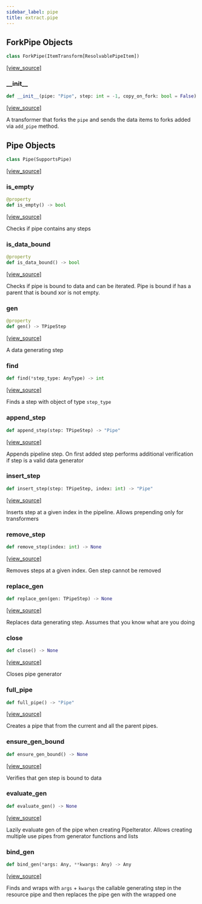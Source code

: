 ```yaml
---
sidebar_label: pipe
title: extract.pipe
---
```


## ForkPipe Objects

```python
class ForkPipe(ItemTransform[ResolvablePipeItem])
```

[[view_source]](https://github.com/dlt-hub/dlt/blob/9857029af018a582dd24da4070562f58bb7e9fc5/dlt/extract/pipe.py#L45)

### \_\_init\_\_

```python
def __init__(pipe: "Pipe", step: int = -1, copy_on_fork: bool = False) -> None
```

[[view_source]](https://github.com/dlt-hub/dlt/blob/9857029af018a582dd24da4070562f58bb7e9fc5/dlt/extract/pipe.py#L48)

A transformer that forks the `pipe` and sends the data items to forks added via `add_pipe` method.

## Pipe Objects

```python
class Pipe(SupportsPipe)
```

[[view_source]](https://github.com/dlt-hub/dlt/blob/9857029af018a582dd24da4070562f58bb7e9fc5/dlt/extract/pipe.py#L73)

### is\_empty

```python
@property
def is_empty() -> bool
```

[[view_source]](https://github.com/dlt-hub/dlt/blob/9857029af018a582dd24da4070562f58bb7e9fc5/dlt/extract/pipe.py#L94)

Checks if pipe contains any steps

### is\_data\_bound

```python
@property
def is_data_bound() -> bool
```

[[view_source]](https://github.com/dlt-hub/dlt/blob/9857029af018a582dd24da4070562f58bb7e9fc5/dlt/extract/pipe.py#L103)

Checks if pipe is bound to data and can be iterated. Pipe is bound if has a parent that is bound xor is not empty.

### gen

```python
@property
def gen() -> TPipeStep
```

[[view_source]](https://github.com/dlt-hub/dlt/blob/9857029af018a582dd24da4070562f58bb7e9fc5/dlt/extract/pipe.py#L111)

A data generating step

### find

```python
def find(*step_type: AnyType) -> int
```

[[view_source]](https://github.com/dlt-hub/dlt/blob/9857029af018a582dd24da4070562f58bb7e9fc5/dlt/extract/pipe.py#L123)

Finds a step with object of type `step_type`

### append\_step

```python
def append_step(step: TPipeStep) -> "Pipe"
```

[[view_source]](https://github.com/dlt-hub/dlt/blob/9857029af018a582dd24da4070562f58bb7e9fc5/dlt/extract/pipe.py#L146)

Appends pipeline step. On first added step performs additional verification if step is a valid data generator

### insert\_step

```python
def insert_step(step: TPipeStep, index: int) -> "Pipe"
```

[[view_source]](https://github.com/dlt-hub/dlt/blob/9857029af018a582dd24da4070562f58bb7e9fc5/dlt/extract/pipe.py#L172)

Inserts step at a given index in the pipeline. Allows prepending only for transformers

### remove\_step

```python
def remove_step(index: int) -> None
```

[[view_source]](https://github.com/dlt-hub/dlt/blob/9857029af018a582dd24da4070562f58bb7e9fc5/dlt/extract/pipe.py#L188)

Removes steps at a given index. Gen step cannot be removed

### replace\_gen

```python
def replace_gen(gen: TPipeStep) -> None
```

[[view_source]](https://github.com/dlt-hub/dlt/blob/9857029af018a582dd24da4070562f58bb7e9fc5/dlt/extract/pipe.py#L199)

Replaces data generating step. Assumes that you know what are you doing

### close

```python
def close() -> None
```

[[view_source]](https://github.com/dlt-hub/dlt/blob/9857029af018a582dd24da4070562f58bb7e9fc5/dlt/extract/pipe.py#L204)

Closes pipe generator

### full\_pipe

```python
def full_pipe() -> "Pipe"
```

[[view_source]](https://github.com/dlt-hub/dlt/blob/9857029af018a582dd24da4070562f58bb7e9fc5/dlt/extract/pipe.py#L213)

Creates a pipe that from the current and all the parent pipes.

### ensure\_gen\_bound

```python
def ensure_gen_bound() -> None
```

[[view_source]](https://github.com/dlt-hub/dlt/blob/9857029af018a582dd24da4070562f58bb7e9fc5/dlt/extract/pipe.py#L233)

Verifies that gen step is bound to data

### evaluate\_gen

```python
def evaluate_gen() -> None
```

[[view_source]](https://github.com/dlt-hub/dlt/blob/9857029af018a582dd24da4070562f58bb7e9fc5/dlt/extract/pipe.py#L252)

Lazily evaluate gen of the pipe when creating PipeIterator. Allows creating multiple use pipes from generator functions and lists

### bind\_gen

```python
def bind_gen(*args: Any, **kwargs: Any) -> Any
```

[[view_source]](https://github.com/dlt-hub/dlt/blob/9857029af018a582dd24da4070562f58bb7e9fc5/dlt/extract/pipe.py#L288)

Finds and wraps with `args` + `kwargs` the callable generating step in the resource pipe and then replaces the pipe gen with the wrapped one

